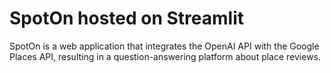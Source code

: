 # SpotOn hosted on Streamlit

SpotOn is a web application that integrates the OpenAI API with the Google Places API, resulting in a question-answering platform about place reviews.
